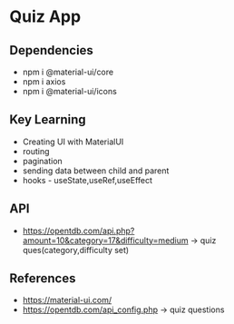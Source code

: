 # Quiz App

## Dependencies
- npm i @material-ui/core
- npm i axios
- npm i @material-ui/icons

## Key Learning 
- Creating UI with MaterialUI
- routing
- pagination
- sending data between child and parent
- hooks - useState,useRef,useEffect

## API
- https://opentdb.com/api.php?amount=10&category=17&difficulty=medium -> quiz ques(category,difficulty set)

## References
- https://material-ui.com/ 
- https://opentdb.com/api_config.php -> quiz questions

